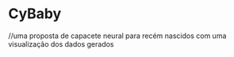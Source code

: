# CyBaby
//uma proposta de capacete neural para recém nascidos com uma visualização dos dados gerados
